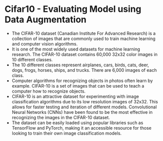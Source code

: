 # Cifar10 - Evaluating Model using Data Augmentation
- The CIFAR-10 dataset (Canadian Institute For Advanced Research) is a collection of images that are commonly used to train machine learning and computer vision algorithms.
- It is one of the most widely used datasets for machine learning research. The CIFAR-10 dataset contains 60,000 32x32 color images in 10 different classes.
- The 10 different classes represent airplanes, cars, birds, cats, deer, dogs, frogs, horses, ships, and trucks. There are 6,000 images of each class.
- Computer algorithms for recognizing objects in photos often learn by example. CIFAR-10 is a set of images that can be used to teach a computer how to recognize objects.
- CIFAR-10 is an attractive dataset for experimenting with image classification algorithms due to its low resolution images of 32x32. This allows for faster testing and iteration of different models. Convolutional Neural Networks (CNNs) have been found to be the most effective in recognizing the images in the CIFAR-10 dataset.
- The dataset can be easily loaded using popular libraries such as TensorFlow and PyTorch, making it an accessible resource for those looking to train their own image classification models.
